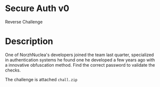 # Secure Auth v0
Reverse Challenge


# Description


One of NorzhNuclea's developers joined the team last quarter, specialized in authentication systems he found one he developed a few years ago with a innovative obfuscation method. Find the correct password to validate the checks.


The challenge is attached `chall.zip`
